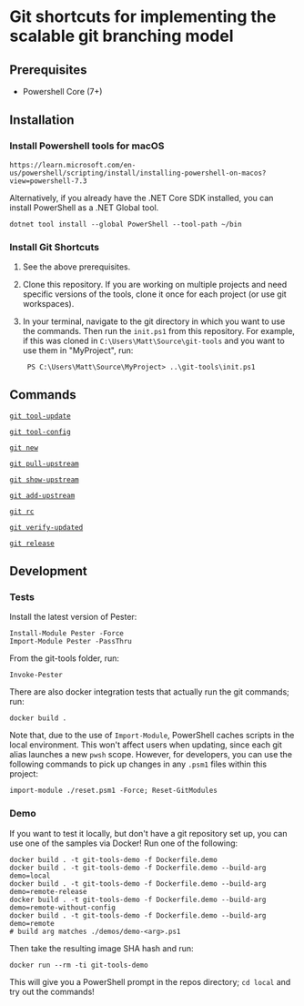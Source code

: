 # Git shortcuts for implementing the scalable git branching model

## Prerequisites

- Powershell Core (7+)

## Installation

### Install Powershell tools for macOS

	https://learn.microsoft.com/en-us/powershell/scripting/install/installing-powershell-on-macos?view=powershell-7.3

Alternatively, if you already have the .NET Core SDK installed, you can install PowerShell as a .NET Global tool.

	dotnet tool install --global PowerShell --tool-path ~/bin

### Install Git Shortcuts

1. See the above prerequisites.
2. Clone this repository. If you are working on multiple projects and need specific versions of the tools, clone it once for each project (or use git workspaces).
3. In your terminal, navigate to the git directory in which you want to use the commands. Then run the `init.ps1` from this repository. For example, if this was cloned in `C:\Users\Matt\Source\git-tools` and you want to use them in "MyProject", run:

        PS C:\Users\Matt\Source\MyProject> ..\git-tools\init.ps1

## Commands

[`git tool-update`](./docs/tool-update.md)

[`git tool-config`](./docs/tool-config.md)

[`git new`](./docs/new.md)

[`git pull-upstream`](./docs/pull-upstream.md)

[`git show-upstream`](./docs/show-upstream.md)

[`git add-upstream`](./docs/add-upstream.md)

[`git rc`](./docs/rc.md)

[`git verify-updated`](./docs/verify-updated.md)

[`git release`](./docs/release.md)


## Development

### Tests

Install the latest version of Pester:

    Install-Module Pester -Force
    Import-Module Pester -PassThru

From the git-tools folder, run:

    Invoke-Pester

There are also docker integration tests that actually run the git commands; run:

    docker build .

Note that, due to the use of `Import-Module`, PowerShell caches scripts in the local environment. This won't affect users when updating, since each git alias launches a new `pwsh` scope. However, for developers, you can use the following commands to pick up changes in any `.psm1` files within this project:

    import-module ./reset.psm1 -Force; Reset-GitModules

### Demo

If you want to test it locally, but don't have a git repository set up, you can use one of the samples via Docker! Run one of the following:

    docker build . -t git-tools-demo -f Dockerfile.demo
    docker build . -t git-tools-demo -f Dockerfile.demo --build-arg demo=local
    docker build . -t git-tools-demo -f Dockerfile.demo --build-arg demo=remote-release
    docker build . -t git-tools-demo -f Dockerfile.demo --build-arg demo=remote-without-config
    docker build . -t git-tools-demo -f Dockerfile.demo --build-arg demo=remote
    # build arg matches ./demos/demo-<arg>.ps1

Then take the resulting image SHA hash and run:

    docker run --rm -ti git-tools-demo

This will give you a PowerShell prompt in the repos directory; `cd local` and try out the commands!